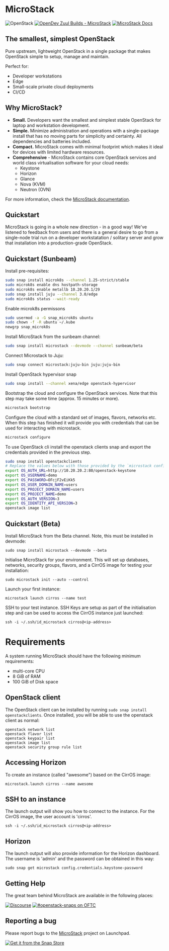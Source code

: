 # MicroStack

![OpenStack][openstack-badge] [![OpenDev Zuul Builds - MicroStack][gated-badge]][zuul-jobs] [![MicroStack Docs][microstack-docs-badge]][microstack-docs]

## The smallest, simplest OpenStack

Pure upstream, lightweight OpenStack in a single package that makes OpenStack
simple to setup, manage and maintain.

Perfect for:
* Developer workstations
* Edge
* Small-scale private cloud deployments
* CI/CD

## Why MicroStack?

* **Small.** Developers want the smallest and simplest stable OpenStack for
  laptop and workstation development. 
* **Simple.** Minimize administration and operations with a single-package install
  that has no moving parts for simplicity and certainty. All dependencies and batteries
  included.
* **Compact.** MicroStack comes with minimal footprint which makes it ideal for
  devices with limited hardware resources.
* **Comprehensive** - MicroStack contains core OpenStack services and world class
  virtualisation software for your cloud needs:
  * Keystone
  * Horizon
  * Glance
  * Nova (KVM)
  * Neutron (OVN)

For more information, check the [MicroStack documentation][microstack-docs].

## Quickstart

MicroStack is going in a whole new direction - in a good way! We've listened to feedback from users and there is a general desire to go from a single-node trial run on a developer workstatation / solitary server and grow that installation into a production-grade OpenStack.

## Quickstart (Sunbeam)

Install pre-requisites:

```bash
sudo snap install microk8s --channel 1.25-strict/stable
sudo microk8s enable dns hostpath-storage
sudo microk8s enable metallb 10.20.20.1/29
sudo snap install juju --channel 3.0/edge
sudo microk8s status --wait-ready
```

Enable microk8s permissons

```bash
sudo usermod -a -G snap_microk8s ubuntu
sudo chown -f -R ubuntu ~/.kube
newgrp snap_microk8s
```

Install MicroStack from the sunbeam channel:

```bash
sudo snap install microstack --devmode --channel sunbeam/beta
```

Connect Microstack to Juju:

```bash
sudo snap connect microstack:juju-bin juju:juju-bin
```

Install OpenStack hypervisor snap

```bash
sudo snap install --channel xena/edge openstack-hypervisor
```

Bootstrap the cloud and configure the OpenStack services. Note that this
step may take some time (approx. 15 minutes or more).

```bash
microstack bootstrap
```

Configure the cloud with a standard set of images, flavors, networks etc. When
this step has finished it will provide you with credentials that can be used
for interacting with microstack.

```bash
microstack configure
```

To use OpenStack cli install the openstack clients snap and export the
credentials provided in the previous step.

```bash
sudo snap install openstackclients
# Replace the values below with those provided by the `microstack configure` step
export OS_AUTH_URL=http://10.20.20.2:80/openstack-keystone
export OS_USERNAME=demo
export OS_PASSWORD=OFcjF2vEiKk5
export OS_USER_DOMAIN_NAME=users
export OS_PROJECT_DOMAIN_NAME=users
export OS_PROJECT_NAME=demo
export OS_AUTH_VERSION=3
export OS_IDENTITY_API_VERSION=3
openstack image list
```

## Quickstart (Beta)

Install MicroStack from the Beta channel. Note, this must be installed in devmode:

    sudo snap install microstack --devmode --beta

Initialise MicroStack for your environment. This will set up databases, networks,
security groups, flavors, and a CirrOS image for testing your installation:

    sudo microstack init --auto --control

Launch your first instance:

    microstack launch cirros --name test

SSH to your test instance. SSH Keys are setup as part of the initialisation step and
can be used to access the CirrOS instance just launched:

    ssh -i ~/.ssh/id_microstack cirros@<ip-address>

# Requirements

A system running MicroStack should have the following minimum requirements:

* multi-core CPU
* 8 GiB of RAM
* 100 GiB of Disk space

## OpenStack client

The OpenStack client can be installed by running `sudo snap install openstackclients`.
Once installed, you will be able to use the openstack client as normal:

    openstack network list
    openstack flavor list
    openstack keypair list
    openstack image list
    openstack security group rule list

## Accessing Horizon

To create an instance (called "awesome") based on the CirrOS image:

    microstack.launch cirros --name awesome

## SSH to an instance

The launch output will show you how to connect to the instance. For the CirrOS
image, the user account is 'cirros'.

    ssh -i ~/.ssh/id_microstack cirros@<ip-address>

## Horizon

The launch output will also provide information for the Horizon dashboard. The
username is 'admin' and the password can be obtained in this way:

    sudo snap get microstack config.credentials.keystone-password

## Getting Help

The great team behind MicroStack are available in the following places:

[![Discourse][discourse-badge]][discourse] [![#openstack-snaps on OFTC][oftc-badge]][oftc-webaccess]

## Reporting a bug

Please report bugs to the [MicroStack][microstack] project on Launchpad.

[![Get it from the Snap Store][snap-store-badge]][snap-store-link]

<!-- LINKS -->

[discourse]: https://discourse.charmhub.io/search?q=MicroStack
[discourse-badge]: https://img.shields.io/discourse/status?color=E95420&logo=ubuntu&server=https%3A%2F%2Fdiscourse.ubuntu.com&logoColor=white
[microstack-docs]: https://microstack.run/docs/
[microstack-docs-badge]: https://img.shields.io/badge/MicroStack-Docs-E95420?logo=ubuntu&logoColor=white
[oftc-badge]: https://img.shields.io/badge/chat-%23openstack--snaps%20on%20oftc-brightgreen.svg
[oftc-webaccess]: https://webchat.oftc.net/?channels=%23openstack-snaps
[openstack-badge]: https://img.shields.io/badge/Openstack-xena-%23f01742.svg?logo=openstack&logoColor=white
[gated-badge]: https://zuul-ci.org/gated.svg
[zuul-jobs]: https://zuul.opendev.org/t/openstack/builds?project=x%2Fmicrostack#
[snap-store-badge]: https://snapcraft.io/static/images/badges/en/snap-store-black.svg
[snap-store-link]: https://snapcraft.io/microstack
[microstack]: https://bugs.launchpad.net/microstack
